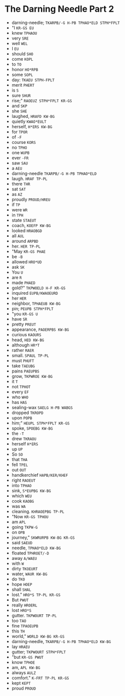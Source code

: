 # The Darning Needle Part 2

* darning-needle; `TKARPB/-G H-PB TPHAO*ELD STPH*FPLT`
* "I `KR-GS EU`
* knew `TPHAOU`
* very `SRE`
* well `WEL`
* I `EU`
* should `SHO`
* come `KOPL`
* to `TO`
* honor `HO*RPB`
* some `SOPL`
* day: `TKAEU STPH-FPLT`
* merit `PHERT`
* is `S`
* sure `SHUR`
* rise;" `RAOEUZ STPH*FPLT KR-GS`
* and `SKP`
* she `SHE`
* laughed, `HRAFD KW-BG`
* quietly `KWAO*EULT`
* herself, `H*ERS KW-BG`
* for `TPOR`
* of `-F`
* course `KORS`
* no `TPHO`
* one `WUPB`
* ever `-FR`
* saw `SAU`
* a `AEU`
* darning-needle `TKARPB/-G H-PB TPHAO*ELD`
* laugh. `HRAF TP-PL`
* there `THR`
* sat `SAT`
* as `AZ`
* proudly `PROUD/HREU`
* if `TP`
* were `WR`
* in `TPH`
* state `STAEUT`
* coach, `KOEFP KW-BG`
* looked `HRAOBGD`
* all `AUL`
* around `ARPBD`
* her. `HER TP-PL`
* "May `KR-GS PHAE`
* be `-B`
* allowed `HRO*UD`
* ask `SK`
* You `U`
* are `R`
* made `PHAED`
* gold?" `TKPWOELD H-F KR-GS`
* inquired `EUPB/KWAOEURD`
* her `HER`
* neighbor, `TPHAEUB KW-BG`
* pin; `PEUPB STPH*FPLT`
* "you `KR-GS U`
* have `SR`
* pretty `PREUT`
* appearance, `PAOERPBS KW-BG`
* curious `KAOURS`
* head, `HED KW-BG`
* although `HR*T`
* rather `RAER`
* small. `SPAUL TP-PL`
* must `PHUFT`
* take `TAEUBG`
* pains `PAEUPBS`
* grow, `TKPWROE KW-BG`
* it `T`
* not `TPHOT`
* every `EF`
* who `WHO`
* has `HAS`
* sealing-wax `SAELG H-PB WABGS`
* dropped `TKROPD`
* upon `POPB`
* him;" `HEUPL STPH*FPLT KR-GS`
* spoke, `SPOEBG KW-BG`
* the `-T`
* drew `TKRAOU`
* herself `H*ERS`
* up `UP`
* So `SO`
* that `THA`
* fell `TPEL`
* out `OUT`
* handkerchief `HAPB/KER/KHEF`
* right `RAOEUT`
* into `TPHAO`
* sink, `S*EUPBG KW-BG`
* which `WEU`
* cook `KAOBG`
* was `WA`
* cleaning. `KHRAOEPBG TP-PL`
* "Now `KR-GS TPHOU`
* am `APL`
* going `TKPW-G`
* on `OPB`
* journey," `SKWRURPB KW-BG KR-GS`
* said `SAEUD`
* needle, `TPHAO*ELD KW-BG`
* floated `TPHROET/-D`
* away `A/WAEU`
* with `W`
* dirty `TKOEURT`
* water, `WAUR KW-BG`
* do `TKO`
* hope `HOEP`
* shall `SHAL`
* lost." `HRO*S TP-PL KR-GS`
* But `PWUT`
* really `HROERL`
* lost `HRO*S`
* gutter. `TKPWOURT TP-PL`
* too `TAO`
* fine `TPAOEUPB`
* this `TH`
* world," `WORLD KW-BG KR-GS`
* darning-needle, `TKARPB/-G H-PB TPHAO*ELD KW-BG`
* lay `HRAEU`
* gutter; `TKPWOURT STPH*FPLT`
* "but `KR-GS PWUT`
* know `TPHOE`
* am, `APL KW-BG`
* always `AULZ`
* comfort." `K-FRT TP-PL KR-GS`
* kept `KEPT`
* proud `PROUD`
